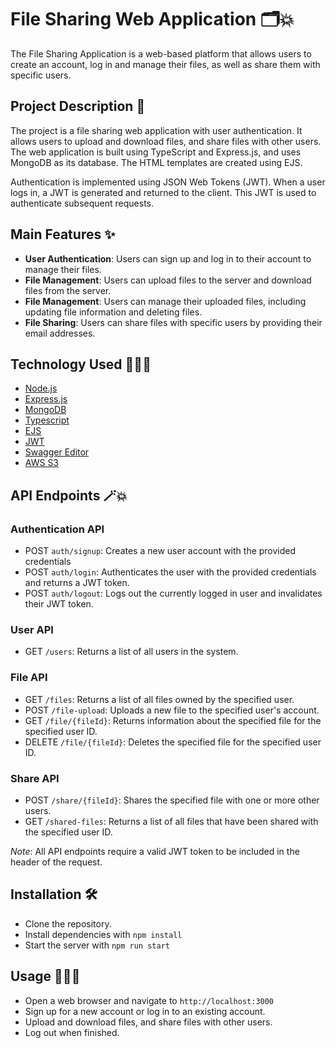 # File Sharing Web Application 🗂💥

The File Sharing Application is a web-based platform that allows users to create an account, log in and manage their files, as well as share them with specific users.

## Project Description 📄

The project is a file sharing web application with user authentication. It allows users to upload and download files, and share files with other users. The web application is built using TypeScript and Express.js, and uses MongoDB as its database. The HTML templates are created using EJS.

Authentication is implemented using JSON Web Tokens (JWT). When a user logs in, a JWT is generated and returned to the client. This JWT is used to authenticate subsequent requests.

## Main Features ✨

- **User Authentication**: Users can sign up and log in to their account to manage their files.
- **File Management**: Users can upload files to the server and download files from the server.
- **File Management**: Users can manage their uploaded files, including updating file information and deleting files.
- **File Sharing**: Users can share files with specific users by providing their email addresses.

## Technology Used 👩🏼‍💻

- [Node.js](https://nodejs.org/en)
- [Express.js](https://expressjs.com/)
- [MongoDB](https://www.mongodb.com/)
- [Typescript](https://www.typescriptlang.org/)
- [EJS](https://ejs.co/)
- [JWT](https://jwt.io/)
- [Swagger Editor](https://editor.swagger.io/)
- [AWS S3](https://aws.amazon.com/)

## API Endpoints 🪄💥

### Authentication API

- POST `auth/signup`: Creates a new user account with the provided credentials
- POST `auth/login`: Authenticates the user with the provided credentials and returns a JWT token.
- POST `auth/logout`: Logs out the currently logged in user and invalidates their JWT token.

### User API

- GET `/users`: Returns a list of all users in the system.

### File API

- GET `/files`: Returns a list of all files owned by the specified user.
- POST `/file-upload`: Uploads a new file to the specified user's account.
- GET `/file/{fileId}`: Returns information about the specified file for the specified user ID.
- DELETE `/file/{fileId}`: Deletes the specified file for the specified user ID.

### Share API

- POST `/share/{fileId}`: Shares the specified file with one or more other users.
- GET `/shared-files`: Returns a list of all files that have been shared with the specified user ID.

_Note_: All API endpoints require a valid JWT token to be included in the header of the request.

## Installation 🛠

- Clone the repository.
- Install dependencies with
  `npm install`
- Start the server with
  `npm run start`

## Usage 🏃🏻‍♀️

- Open a web browser and navigate to `http://localhost:3000`
- Sign up for a new account or log in to an existing account.
- Upload and download files, and share files with other users.
- Log out when finished.

